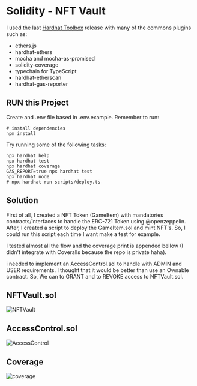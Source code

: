 # Solidity - NFT Vault 

I used the last [Hardhat Toolbox](https://hardhat.org/hardhat-runner/plugins/nomicfoundation-hardhat-toolbox) release with many of the commons plugins such as:

- ethers.js
- hardhat-ethers
- mocha and mocha-as-promised
- solidity-coverage
- typechain for TypeScript
- hardhat-etherscan
- hardhat-gas-reporter

## RUN this Project

Create and .env file based in .env.example.
Remember to run:

```shell
# install dependencies
npm install
```

Try running some of the following tasks:

```shell
npx hardhat help
npx hardhat test
npx hardhat coverage
GAS_REPORT=true npx hardhat test
npx hardhat node
# npx hardhat run scripts/deploy.ts
```

## Solution 
First of all, I created a NFT Token (GameItem) with mandatories contracts/interfaces to handle the ERC-721 Token using @openzeppelin. After, I created a script to deploy the GameItem.sol and mint NFT's. So, I could run this script each time I want make a test for example.

I tested almost all the flow and the coverage print is appended bellow (I didn't integrate with Coveralls because the repo is private haha).

i needed to implement an AccessControl.sol to handle with ADMIN and USER requirements. I thought that it would be better than use an Ownable contract. So, We can to GRANT and to REVOKE access to NFTVault.sol.

## NFTVault.sol

![NFTVault](https://user-images.githubusercontent.com/19849921/187093858-44e3d856-a81f-40cf-b26d-6f98a332d038.png)

## AccessControl.sol

![AccessControl](https://user-images.githubusercontent.com/19849921/187094195-c351fa88-f24b-4ef7-a34e-b19f17c8f434.png)

## Coverage 
![coverage](https://user-images.githubusercontent.com/19849921/187092880-b2e8327e-762d-4c7b-8d45-101b8e228124.png)
